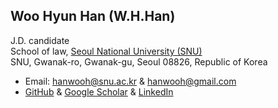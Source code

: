 ## Woo Hyun Han (W.H.Han)  
J.D. candidate   
School of law, [Seoul National University (SNU)](http://law.snu.ac.kr/)  
SNU, Gwanak-ro, Gwanak-gu, Seoul 08826, Republic of Korea 
<!--
Postdoctoral research associate at [Theorerical Condensed Matter Physics Group](http://taehae.kaist.ac.kr/)  
Department of Physics, [Korea Advanced Institute of Science and Technology (KAIST)](http://www.kaist.ac.kr/html/en/index.html)  
KAIST, 291 Daehak-ro, Yuseong-gu, Daejeon 34141, Republic of Korea  
-->
* Email: [hanwooh@snu.ac.kr](mailto:hanwooh@snu.ac.kr) & [hanwooh@gmail.com](mailto:hanwooh@gmail.com)  
* [GitHub](https://github.com/WOOHYUNHAN) & [Google Scholar](https://scholar.google.com/citations?user=MvYSFyoAAAAJ&hl=en) & [LinkedIn](https://www.linkedin.com/in/woohyun-han-a25888155/)  
